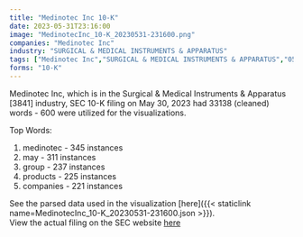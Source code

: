 ```yaml
---
title: "Medinotec Inc 10-K"
date: 2023-05-31T23:16:00
image: "MedinotecInc_10-K_20230531-231600.png"
companies: "Medinotec Inc"
industry: "SURGICAL & MEDICAL INSTRUMENTS & APPARATUS"
tags: ["Medinotec Inc","SURGICAL & MEDICAL INSTRUMENTS & APPARATUS","05-30-2023","10-K"]
forms: "10-K"
---
```

Medinotec Inc, which is in the Surgical & Medical Instruments & Apparatus [3841] industry, SEC 10-K filing on May 30, 2023 had 33138 (cleaned) words - 600 were utilized for the visualizations.

Top Words:
1. medinotec - 345 instances
2. may - 311 instances
3. group - 237 instances
4. products - 225 instances
5. companies - 221 instances


See the parsed data used in the visualization [here]({{< staticlink name=MedinotecInc_10-K_20230531-231600.json >}}).  
View the actual filing on the SEC website [here](https://www.sec.gov/Archives/edgar/data/1931055/0001663577-23-000285.txt)
